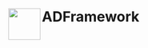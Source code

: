 <h1>ADFramework <img src="https://github.com/ADFramework/images/logo.jpg" height="64" width="64" align="left"></h1>
